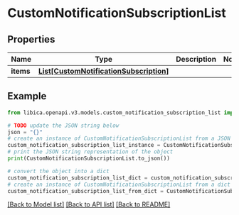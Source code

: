 # CustomNotificationSubscriptionList


## Properties

Name | Type | Description | Notes
------------ | ------------- | ------------- | -------------
**items** | [**List[CustomNotificationSubscription]**](CustomNotificationSubscription.md) |  | 

## Example

```python
from libica.openapi.v3.models.custom_notification_subscription_list import CustomNotificationSubscriptionList

# TODO update the JSON string below
json = "{}"
# create an instance of CustomNotificationSubscriptionList from a JSON string
custom_notification_subscription_list_instance = CustomNotificationSubscriptionList.from_json(json)
# print the JSON string representation of the object
print(CustomNotificationSubscriptionList.to_json())

# convert the object into a dict
custom_notification_subscription_list_dict = custom_notification_subscription_list_instance.to_dict()
# create an instance of CustomNotificationSubscriptionList from a dict
custom_notification_subscription_list_from_dict = CustomNotificationSubscriptionList.from_dict(custom_notification_subscription_list_dict)
```
[[Back to Model list]](../README.md#documentation-for-models) [[Back to API list]](../README.md#documentation-for-api-endpoints) [[Back to README]](../README.md)


